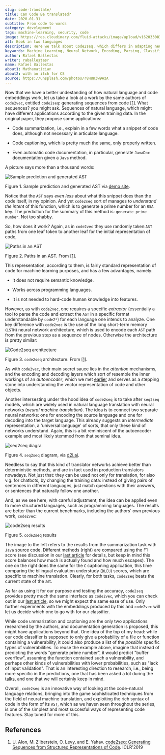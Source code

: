 ```yaml
---
slug: code-translate/
title: Can Code Be translated?
date: 2020-01-31
subtitle: From code to words
category: development
tags: machine-learning, security, code
image: https://res.cloudinary.com/fluid-attacks/image/upload/v1620330835/blog/code-translate/cover_wmd0zp.webp
alt: Book in two languages
description: Here we talk about Code2seq, which differs in adapting neural machine translation techniques to the task of mapping a snippet of code to a sequence of words.
keywords: Machine Learning, Neural Network, Encoding, Parsing, Classifier, Vulnerability, Code2seq, Ethical Hacking, Pentesting
author: Rafael Ballestas
writer: raballestasr
name: Rafael Ballestas
about1: Mathematician
about2: with an itch for CS
source: https://unsplash.com/photos/r8H8K3w9AzA
---
```


Now that we have a better undestanding of how natural language and code
embeddings work, let us take a look at a work by the same authors of
`code2vec`, entitled `code2seq`: generating sequences from code
[\[1\]](#r1). What sequences? you might ask. Sequences of natural
language, which might have different applications according to the given
training data. In the original paper, they propose some applications:

- Code summarization, i.e., explain in a few words what a snippet of
  code does, although not necessary in articulate language.

- Code captioning, which is pretty much the same, only properly
  written.

- Even automatic code documentation, in particular, generate `JavaDoc`
  documentation given a `Java` method.

A picture says more than a thousand words:

<div class="imgblock">

![Sample prediction and generated AST](https://res.cloudinary.com/fluid-attacks/image/upload/v1620330833/blog/code-translate/example_piygbl.webp)

<div class="title">

Figure 1. Sample prediction and generated AST via [demo
site](https://code2seq.org/).

</div>

</div>

Notice that the `AST` says *even less* about what this snippet does than
the code itself, in my opinion. And yet `code2seq` sort of manages to
*understand the intent* of this function, which is to generate a prime
number for an `RSA` key. The prediction for the summary of this method
is: `generate prime number`. Not too shabby.

So, how does it work? Again, as in `code2vec` they use randomly taken
`AST` paths from one leaf token to another leaf for the initial
representation of code,

<div class="imgblock">

![Paths in an AST](https://res.cloudinary.com/fluid-attacks/image/upload/v1620330832/blog/code-translate/ast-paths_bkk3wi.webp)

<div class="title">

Figure 2. Paths in an AST. From [\[1\]](#r1).

</div>

</div>

This representation, according to them, is fairly standard
representation of code for machine learning purposes, and has a few
advantages, namely:

- It does not require semantic knowledge.

- Works across programming languages.

- It is not needed to hard-code human knowledge into features.

However, as with `code2vec`, one requires a specific *extractor*
(essentially a tool to parse the code and extract the `AST` in a
specific format understandable by `code2*`) for each language one
intends to analyze. One key difference with `code2vec` is the use of the
long short-term memory (`LSTM`) neural network architecture, which is
used to encode each `AST` path from the previous step as a sequence of
nodes. Otherwise the architecture is pretty similar:

<div class="imgblock">

![Code2seq architecture](https://res.cloudinary.com/fluid-attacks/image/upload/v1620330833/blog/code-translate/network_cprp7q.webp)

<div class="title">

Figure 3. `code2seq` architecture. From [\[1\]](#r1).

</div>

</div>

As with `code2vec`, their main secret sauce lies in the *attention*
mechanisms, and the encoding and decoding layers which sort of resemble
the inner workings of an *autoencoder*, which we met
[earlier](../embed-code-vector/) and serves as a stepping stone into
understanding the vector representation of code and other objects.

Another intersesting under the hood idea of `code2seq` is to take after
`seq2seq` models, which are widely used in natural language translation
with neural networks (*neural machine translation*). The idea is to
connect two separate neural networks: one for encoding the source
language and one for decoding into the target language. This already
suggests an *intermediate* representation, a 'universal language' of
sorts, that only these kind of networks understand. Again, this is a bit
reminiscent of the autoencoder example and most likely stemmed from that
seminal idea.

<div class="imgblock">

![seq2seq diagra](https://res.cloudinary.com/fluid-attacks/image/upload/v1620330833/blog/code-translate/seq2seq_gdwcwt.webp)

<div class="title">

Figure 4. `seq2seq` diagram, via [d2l.ai](https://d2l.ai/_images/seq2seq.svg).

</div>

</div>

Needless to say that this kind of translator networks achieve better
than deterministic methods, and are in fact used in production
translators nowadays. Not just that: they can be used not only for
translation, for also v.g. for chatbots, by changing the training data:
instead of giving pairs of sentences in different languages, just match
questions with their answers, or sentences that naturally follow one
another.

And, as we see here, with careful adjustment, the idea can be applied
even to more structured languages, such as programming languages. The
results are better than the current benchmarks, including the authors'
own previous work, `code2vec`:

<div class="imgblock">

![code2seq results](https://res.cloudinary.com/fluid-attacks/image/upload/v1620330832/blog/code-translate/results_b9vy81.webp)

<div class="title">

Figure 5. `code2seq` results

</div>

</div>

The image to the left refers to the results from the summarization task
with `Java` source code. Different methods (right) are compared using
the F1 score (see discussion in our [last article](../further-code2vec/)
for details, but keep in mind this score balances how much is actually
found and how much escapes). The one on the right does the same for the
`C` captioning application, this time comparing the
bilingual evaluation understudy (`BLEU`) scores, which are specific to
machine translation. Clearly, for both tasks, `code2seq` beats the
current state of the art.

As far as using it for our purpose and testing the accuracy, `code2seq`
provides pretty much the same interface as `code2vec`, which you can
check out in our [last article](../further-code2vec/), so we might
expect the same ease of use. Only further experiments with the
embeddings produced by this and `code2vec` will let us decide which one
to go with for our classifier.

While code ummarization and captioning are the only two applications
researched by the authors, and documentation generation is proposed,
this might have applications beyond that. One idea of the top of my
head: while our code classifier is supposed to only give a probability
of a file or function containing a vulnerability, it could also produce
a list of the *possible* specific types of vulnerabilities. To reuse the
example above, imagine that instead of predicting the words "generate
prime number", it would predict "buffer overflow", assuming the function
contained such a vulnerability, and perhaps other kinds of
vulnerabilities with lower probabilities, such as "lack of input
validation". That is an interesting direction to research, i.e., being
more specific in the predictions, one that has been asked a lot during
the [talks](https://www.youtube.com/watch?v=CRoQZDmRvoE), and one that
we will certainly keep in mind.

Overall, `code2seq` is an innovative way of looking at the code-natural
language relations, bringing into the game sophisticated techniques from
the field of neural machine translation, and exploiting the rich syntax
of code in the form of its `AST`, which as we haven seen throughout the
series, is one of the simplest and most succesful ways of representing
code features. Stay tuned for more of this.

## References

1. U. Alon, M. Zilberstein, O. Levy, and E. Yahav. [code2seq:
    Generating Sequences from Structured Representations of
    Code](https://openreview.net/pdf?id=H1gKYo09tX). ICLR'2019

